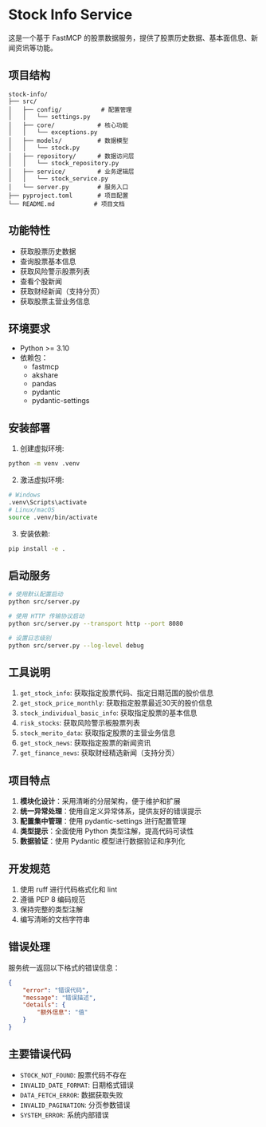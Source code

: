 # Stock Info Service

这是一个基于 FastMCP 的股票数据服务，提供了股票历史数据、基本面信息、新闻资讯等功能。

## 项目结构

```
stock-info/
├── src/
│   ├── config/           # 配置管理
│   │   └── settings.py
│   ├── core/            # 核心功能
│   │   └── exceptions.py
│   ├── models/          # 数据模型
│   │   └── stock.py
│   ├── repository/      # 数据访问层
│   │   └── stock_repository.py
│   ├── service/         # 业务逻辑层
│   │   └── stock_service.py
│   └── server.py        # 服务入口
├── pyproject.toml       # 项目配置
└── README.md           # 项目文档
```

## 功能特性

- 获取股票历史数据
- 查询股票基本信息
- 获取风险警示股票列表
- 查看个股新闻
- 获取财经新闻（支持分页）
- 获取股票主营业务信息

## 环境要求

- Python >= 3.10
- 依赖包：
  - fastmcp
  - akshare
  - pandas
  - pydantic
  - pydantic-settings

## 安装部署

1. 创建虚拟环境:
```bash
python -m venv .venv
```

2. 激活虚拟环境:
```bash
# Windows
.venv\Scripts\activate
# Linux/macOS
source .venv/bin/activate
```

3. 安装依赖:
```bash
pip install -e .
```

## 启动服务

```bash
# 使用默认配置启动
python src/server.py

# 使用 HTTP 传输协议启动
python src/server.py --transport http --port 8080

# 设置日志级别
python src/server.py --log-level debug
```

## 工具说明

1. `get_stock_info`: 获取指定股票代码、指定日期范围的股价信息
2. `get_stock_price_monthly`: 获取指定股票最近30天的股价信息
3. `stock_individual_basic_info`: 获取指定股票的基本信息
4. `risk_stocks`: 获取风险警示板股票列表
5. `stock_merito_data`: 获取指定股票的主营业务信息
6. `get_stock_news`: 获取指定股票的新闻资讯
7. `get_finance_news`: 获取财经精选新闻（支持分页）

## 项目特点

1. **模块化设计**：采用清晰的分层架构，便于维护和扩展
2. **统一异常处理**：使用自定义异常体系，提供友好的错误提示
3. **配置集中管理**：使用 pydantic-settings 进行配置管理
4. **类型提示**：全面使用 Python 类型注解，提高代码可读性
5. **数据验证**：使用 Pydantic 模型进行数据验证和序列化

## 开发规范

1. 使用 ruff 进行代码格式化和 lint
2. 遵循 PEP 8 编码规范
3. 保持完整的类型注解
4. 编写清晰的文档字符串

## 错误处理

服务统一返回以下格式的错误信息：

```json
{
    "error": "错误代码",
    "message": "错误描述",
    "details": {
        "额外信息": "值"
    }
}
```

## 主要错误代码

- `STOCK_NOT_FOUND`: 股票代码不存在
- `INVALID_DATE_FORMAT`: 日期格式错误
- `DATA_FETCH_ERROR`: 数据获取失败
- `INVALID_PAGINATION`: 分页参数错误
- `SYSTEM_ERROR`: 系统内部错误
